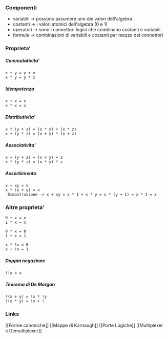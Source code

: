 ### Componenti
- variabili -> possono assumere uno dei valori dell'algebra
- costanti -> i valori atomici dell'algebra (0 e 1)
- operatori -> sono i connettori logici che combinano costanti e variabili
- formule -> combinazioni di variabili e costanti per mezzo dei connettori

### Proprieta'
##### Commutativita'
	x + y = y + x
	x * y = y * x
##### Idempotenza
	x + x = x
	x * x = x
##### Distributivita'
	x * (y + z) = (x * y) + (x * z)
	x + (y * z) = (x + y) * (x + z)
##### Associativita'
	x + (y + z) = (x + y) + z
	x * (y * z) = (x * y) * z
##### Assorbimento
	x + xy = x
	x * (x + y) = x
	 Dimostrazione -> x + xy = x * 1 + x * y = x * (y + 1) = x * 1 = x 

### Altre proprieta'

	0 + x = x
	1 * x = x

	0 * x = 0
	1 + x = 1

	x * !x = 0
	x + !x = 1 

##### Doppia negazione
	!!x = x
##### Teorema di De Morgan
	!(x + y) = !x * !y
	!(x * y) = !x + !



### Links
[[Forme canoniche]]
[[Mappe di Karnaugh]]
[[Porte Logiche]]
[[Multiplexer e Demultiplexer]]


